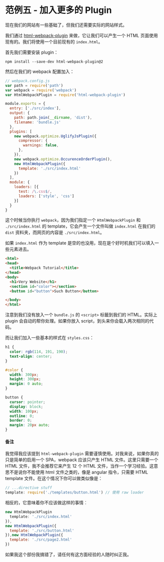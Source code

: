 # 范例五 - 加入更多的 Plugin

现在我们的网站有一些基础了，但我们还需要实际的网站样式。

我们通过 [html-webpack-plugin](https://github.com/ampedandwired/html-webpack-plugin) 来做，它让我们可以产生一个 HTML 页面使用现有的。我们将使用一个目前现有的 `index.html`。

首先我们需要安装 plugin：

    npm install --save-dev html-webpack-plugin@2

然后在我们的 webpack 配置加入：

```javascript
// webpack.config.js
var path = require('path')
var webpack = require('webpack')
var HtmlWebpackPlugin = require('html-webpack-plugin')

module.exports = {
  entry: ['./src/index'],
  output: {
    path: path.join(__dirname, 'dist'),
    filename: 'bundle.js'
  },
  plugins: [
    new webpack.optimize.UglifyJsPlugin({
      compressor: {
        warnings: false,
      },
    }),
    new webpack.optimize.OccurenceOrderPlugin(),
    new HtmlWebpackPlugin({
      template: './src/index.html'
    })
  ],
  module: {
    loaders: [{
      test: /\.css$/,
      loaders: ['style', 'css']
    }]
  }
}
```

这个时候当你执行 `webpack`，因为我们指定一个 `HtmlWebpackPlugin` 和 `./src/index.html` 的 template，它会产生一个文件叫做 `index.html` 在我们的 `dist` 资料夹，而网页的内容是 `./src/index.html`。

如果 `index.html` 作为 template 是空的也没用，现在是个好时机我们可以填入一些元素进去。

```html
<html>
<head>
  <title>Webpack Tutorial</title>
</head>
<body>
  <h1>Very Website</h1>
  <section id="color"></section>
  <button id="button">Such Button</button>

</body>
</html>
```

注意到我们没有放入一个 `bundle.js` 的 `<script>` 标籤到我们的 HTML。实际上 plugin 会自动的帮你处理。如果你放入 script，到头来你会载入两次相同的代码。

而让我们加入一些基本的样式在 `styles.css`：

```css
h1 {
  color: rgb(114, 191, 190);
  text-align: center;
}

#color {
  width: 300px;
  height: 300px;
  margin: 0 auto;
}

button {
  cursor: pointer;
  display: block;
  width: 100px;
  outline: 0;
  border: 0;
  margin: 20px auto;
}
```

#### 备注

我觉得我应该提到 `html-webpack-plugin` 需要谨慎使用。对我来说，如果你真的只是简单的启用一个 SPA，webpack 应该只产生 HTML 文件。这里只需要一个 HTML 文件，我不会推荐它来产生 12 个 HTML 文件，当作一个学习经验。这意思不是说你不能使用 html 文件之类的，像是 angular 指令，只需要 HTML template 文件。在这个情况下你可以做类似像是：

```javascript
// ...directive stuff
template: require('./templates/button.html') // 使用 raw loader
```

相反的，它意味着你不应该做这样的事情︰

```javascript
new HtmlWebpackPlugin
  template: './src/index.html'
}),
new HtmlWebpackPlugin({
  template: './src/button.html'
}),new HtmlWebpackPlugin({
  template: './src/page2.html'
})
```

如果我这个部份我搞错了，请任何有这方面经验的人随时纠正我。
